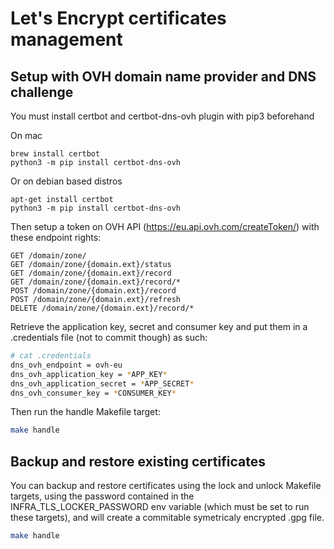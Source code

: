 # Let's Encrypt certificates management

## Setup with OVH domain name provider and DNS challenge

You must install certbot and certbot-dns-ovh plugin with pip3 beforehand

On mac

```
brew install certbot
python3 -m pip install certbot-dns-ovh
```

Or on debian based distros

```
apt-get install certbot
python3 -m pip install certbot-dns-ovh
```

Then setup a token on OVH API (https://eu.api.ovh.com/createToken/) with these endpoint rights:

```
GET /domain/zone/
GET /domain/zone/{domain.ext}/status
GET /domain/zone/{domain.ext}/record
GET /domain/zone/{domain.ext}/record/*
POST /domain/zone/{domain.ext}/record
POST /domain/zone/{domain.ext}/refresh
DELETE /domain/zone/{domain.ext}/record/*
```

Retrieve the application key, secret and consumer key and put them in a .credentials file (not to commit though) as such:

``` bash
# cat .credentials
dns_ovh_endpoint = ovh-eu
dns_ovh_application_key = *APP_KEY*
dns_ovh_application_secret = *APP_SECRET*
dns_ovh_consumer_key = *CONSUMER_KEY*
```

Then run the handle Makefile target:

``` bash
make handle
```

## Backup and restore existing certificates

You can backup and restore certificates using the lock and unlock Makefile targets, using the password contained in the INFRA_TLS_LOCKER_PASSWORD env variable (which must be set to run these targets), and will create a commitable symetricaly encrypted .gpg file.

``` bash
make handle
```
